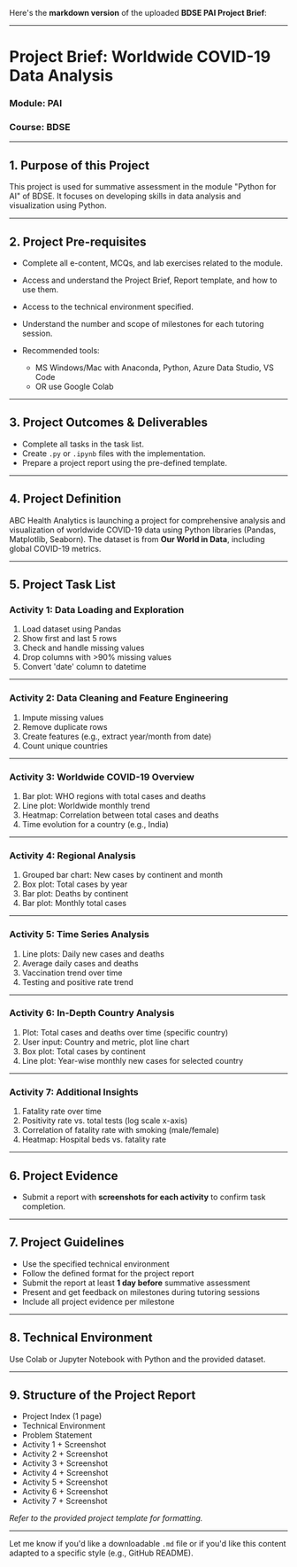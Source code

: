 Here's the **markdown version** of the uploaded **BDSE PAI Project Brief**:

---

# **Project Brief: Worldwide COVID-19 Data Analysis**

### Module: PAI

### Course: BDSE

---

## **1. Purpose of this Project**

This project is used for summative assessment in the module "Python for AI" of BDSE. It focuses on developing skills in data analysis and visualization using Python.

---

## **2. Project Pre-requisites**

* Complete all e-content, MCQs, and lab exercises related to the module.
* Access and understand the Project Brief, Report template, and how to use them.
* Access to the technical environment specified.
* Understand the number and scope of milestones for each tutoring session.
* Recommended tools:

  * MS Windows/Mac with Anaconda, Python, Azure Data Studio, VS Code
  * OR use Google Colab

---

## **3. Project Outcomes & Deliverables**

* Complete all tasks in the task list.
* Create `.py` or `.ipynb` files with the implementation.
* Prepare a project report using the pre-defined template.

---

## **4. Project Definition**

ABC Health Analytics is launching a project for comprehensive analysis and visualization of worldwide COVID-19 data using Python libraries (Pandas, Matplotlib, Seaborn). The dataset is from **Our World in Data**, including global COVID-19 metrics.

---

## **5. Project Task List**

### **Activity 1: Data Loading and Exploration**

1. Load dataset using Pandas
2. Show first and last 5 rows
3. Check and handle missing values
4. Drop columns with >90% missing values
5. Convert 'date' column to datetime

---

### **Activity 2: Data Cleaning and Feature Engineering**

1. Impute missing values
2. Remove duplicate rows
3. Create features (e.g., extract year/month from date)
4. Count unique countries

---

### **Activity 3: Worldwide COVID-19 Overview**

1. Bar plot: WHO regions with total cases and deaths
2. Line plot: Worldwide monthly trend
3. Heatmap: Correlation between total cases and deaths
4. Time evolution for a country (e.g., India)

---

### **Activity 4: Regional Analysis**

1. Grouped bar chart: New cases by continent and month
2. Box plot: Total cases by year
3. Bar plot: Deaths by continent
4. Bar plot: Monthly total cases

---

### **Activity 5: Time Series Analysis**

1. Line plots: Daily new cases and deaths
2. Average daily cases and deaths
3. Vaccination trend over time
4. Testing and positive rate trend

---

### **Activity 6: In-Depth Country Analysis**

1. Plot: Total cases and deaths over time (specific country)
2. User input: Country and metric, plot line chart
3. Box plot: Total cases by continent
4. Line plot: Year-wise monthly new cases for selected country

---

### **Activity 7: Additional Insights**

1. Fatality rate over time
2. Positivity rate vs. total tests (log scale x-axis)
3. Correlation of fatality rate with smoking (male/female)
4. Heatmap: Hospital beds vs. fatality rate

---

## **6. Project Evidence**

* Submit a report with **screenshots for each activity** to confirm task completion.

---

## **7. Project Guidelines**

* Use the specified technical environment
* Follow the defined format for the project report
* Submit the report at least **1 day before** summative assessment
* Present and get feedback on milestones during tutoring sessions
* Include all project evidence per milestone

---

## **8. Technical Environment**

Use Colab or Jupyter Notebook with Python and the provided dataset.

---

## **9. Structure of the Project Report**

* Project Index (1 page)
* Technical Environment
* Problem Statement
* Activity 1 + Screenshot
* Activity 2 + Screenshot
* Activity 3 + Screenshot
* Activity 4 + Screenshot
* Activity 5 + Screenshot
* Activity 6 + Screenshot
* Activity 7 + Screenshot

*Refer to the provided project template for formatting.*

---

Let me know if you'd like a downloadable `.md` file or if you'd like this content adapted to a specific style (e.g., GitHub README).
